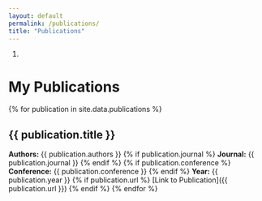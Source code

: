 ```yaml
---
layout: default
permalink: /publications/
title: "Publications"
---
```

1.
# My Publications

{% for publication in site.data.publications %}
  ## {{ publication.title }}
  **Authors:** {{ publication.authors }}
  {% if publication.journal %}
  **Journal:** {{ publication.journal }}
  {% endif %}
  {% if publication.conference %}
  **Conference:** {{ publication.conference }}
  {% endif %}
  **Year:** {{ publication.year }}
  {% if publication.url %}
  [Link to Publication]({{ publication.url }})
  {% endif %}
{% endfor %}
